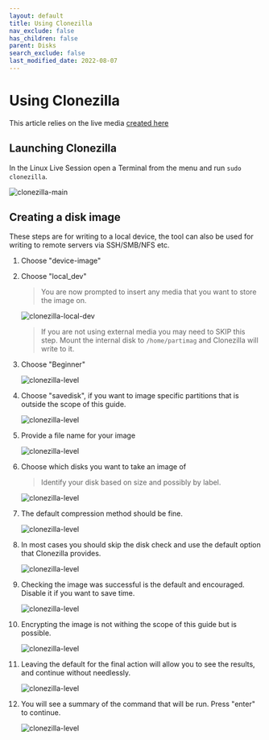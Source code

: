 ```yaml
---
layout: default
title: Using Clonezilla
nav_exclude: false
has_children: false
parent: Disks
search_exclude: false
last_modified_date: 2022-08-07
---
```


# Using Clonezilla

This article relies on the live media [created here](/docs/live-sessions/linux-live-session)

## Launching Clonezilla
In the Linux Live Session open a Terminal from the menu and run `sudo clonezilla`.

![clonezilla-main](/assets/clonezilla/clonezilla-main.png)

## Creating a disk image
These steps are for writing to a local device, the tool can also be used for writing to remote servers via SSH/SMB/NFS etc.

1. Choose "device-image"
2. Choose "local_dev"

    > You are now prompted to insert any media that you want to store the image on.

    ![clonezilla-local-dev](/assets/clonezilla/clonezilla-local-dev.png)

    > If you are not using external media you may need to SKIP this step. Mount the internal disk to `/home/partimag` and Clonezilla will write to it.

3. Choose "Beginner"

    ![clonezilla-level](/assets/clonezilla/clonezilla-level.png)

4. Choose "savedisk", if you want to image specific partitions that is outside the scope of this guide.

    ![clonezilla-level](/assets/clonezilla/clonezilla-save-type.png)

5. Provide a file name for your image

    ![clonezilla-level](/assets/clonezilla/clonezilla-name.png)

6. Choose which disks you want to take an image of

    > Identify your disk based on size and possibly by label.

    ![clonezilla-level](/assets/clonezilla/clonezilla-disk-sel.png)

7. The default compression method should be fine.

    ![clonezilla-level](/assets/clonezilla/clonezilla-compression.png)

8. In most cases you should skip the disk check and use the default option that Clonezilla provides.

    ![clonezilla-level](/assets/clonezilla/clonezilla-fs-check.png)

9. Checking the image was successful is the default and encouraged. Disable it if you want to save time.

    ![clonezilla-level](/assets/clonezilla/clonezilla-integrity.png)

10. Encrypting the image is not withing the scope of this guide but is possible.

    ![clonezilla-level](/assets/clonezilla/clonezilla-encryption.png)

11. Leaving the default for the final action will allow you to see the results, and continue without needlessly.

    ![clonezilla-level](/assets/clonezilla/clonezilla-reboot.png)

12. You will see a summary of the command that will be run. Press "enter" to continue.

    ![clonezilla-level](/assets/clonezilla/clonezilla-confirmation.png)
